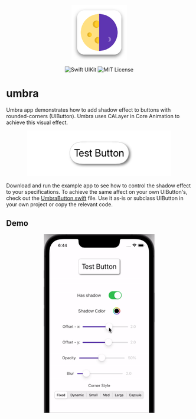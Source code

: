 <p align="center">
  <img width="150" height="150" src="./assets/umbra-app-icon.svg">
</p>

<p align="center">
    <img src="https://img.shields.io/badge/Swift-UIKit-blue?logo=uikit" alt="Swift UIKit">
    <img src="https://img.shields.io/badge/License-MIT-lightgrey" alt="MIT License">
</p>

# umbra

Umbra app demonstrates how to add shadow effect to buttons with rounded-corners (UIButton). Umbra uses CALayer in Core Animation to achieve this visual effect.

<p align="center">
  <img width="390" height="123.3333" src="./assets/test-button.png">
</p>

Download and run the example app to see how to control the shadow effect to your specifications. To achieve the same affect on your own UIButton's, check out the [UmbraButton.swift](./umbra/UmbraButton.swift) file. Use it as-is or subclass UIButton in your own project or copy the relevant code.

## Demo
<p align="center">
  <img src="./assets/umbra-demo.gif">
</p>
